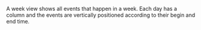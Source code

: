 A week view shows all events that happen in a week. Each day has a column and the events are vertically positioned according to their begin and end time.